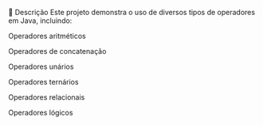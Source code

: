 📌 Descrição
Este projeto demonstra o uso de diversos tipos de operadores em Java, incluindo:

Operadores aritméticos

Operadores de concatenação

Operadores unários

Operadores ternários

Operadores relacionais

Operadores lógicos
